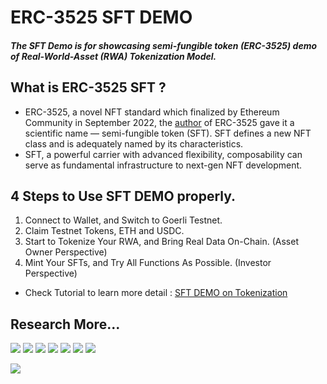 # ERC-3525 SFT DEMO
##### The SFT Demo is for showcasing semi-fungible token (ERC-3525) demo of Real-World-Asset (RWA) Tokenization Model. 


## What is ERC-3525 SFT ?
- ERC-3525, a novel NFT standard which finalized by Ethereum Community in September 2022, the [author](https://twitter.com/SolvProtocol) of ERC-3525 gave it a scientific name — semi-fungible token (SFT). SFT defines a new NFT class and is adequately named by its characteristics.
- SFT, a powerful carrier with advanced flexibility, composability can serve as fundamental infrastructure to next-gen NFT development.


## 4 Steps to Use SFT DEMO properly.
1. Connect to Wallet, and Switch to Goerli Testnet.
2. Claim Testnet Tokens, ETH and USDC.
3. Start to Tokenize Your RWA, and Bring Real Data On-Chain. (Asset Owner Perspective)
4. Mint Your SFTs, and Try All Functions As Possible. (Investor Perspective)
- Check Tutorial to learn more detail : [SFT DEMO on Tokenization](https://medium.com/@invar.finance/tutorial-sft-demo-on-tokenization-8afa965abaf0)


## Research More...
[<img src="https://img.shields.io/badge/INVAR FINANCE-6D8299?style=for-the-badge&logo=&logoColor=white">](https://invar.finance/)
[<img src="https://img.shields.io/badge/INVARIA2222-CAB8FF?style=for-the-badge&logo=&logoColor=white">](https://app.invar.finance/invaria2222)
[<img src="https://img.shields.io/badge/Twitter-1DA1F2?style=for-the-badge&logo=twitter&logoColor=white">](https://twitter.com/InVarFinance)
[<img src="https://img.shields.io/badge/Discord-5865F2?style=for-the-badge&logo=discord&logoColor=white">](https://discord.com/invite/BrzPWYut4p)
[<img src="https://img.shields.io/badge/YouTube-FF0000?style=for-the-badge&logo=youtube&logoColor=white">](https://www.youtube.com/channel/UCE6nLXvFjITq0IAsXipnkqQ)
[<img src="https://img.shields.io/badge/Medium-12100E?style=for-the-badge&logo=medium&logoColor=white">](https://medium.com/@invar.finance)
[<img src="https://img.shields.io/badge/linktree-39E09B?style=for-the-badge&logo=linktree&logoColor=white">](https://linktr.ee/invarfinance)


[<img src="https://img.shields.io/static/v1?label=All Supported by &message=PivoTerra&color=FBCB0A">](https://pivoterra.notion.site/) 
